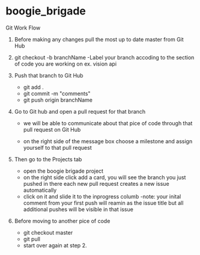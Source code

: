# boogie_brigade

Git Work Flow

1. Before making any changes pull the most up to date master from Git Hub

2. git checkout -b branchName
	-Label your branch accoding to the section of code you are working on ex. vision api

3. Push that branch to Git Hub
	- git add .
	- git commit -m "comments"
	- git push origin branchName

4. Go to Git hub and open a pull request for that branch
	- we will be able to communicate about that pice of code through that pull request on Git Hub

	- on the right side of the message box choose a milestone and assign yourself to that pull request


5. Then go to the Projects tab
	- open the boogie brigade project
	- on the right side click add a card, you will see the branch you just pushed in there each new pull request creates a new issue automatically
	- click on it and slide it to the inprogress columb
		-note: your inital comment from your first push will reamin as the issue title but all additional pushes will be visible in that issue

6. Before moving to another pice of code
	- git checkout master
	- git pull
	- start over again at step 2.